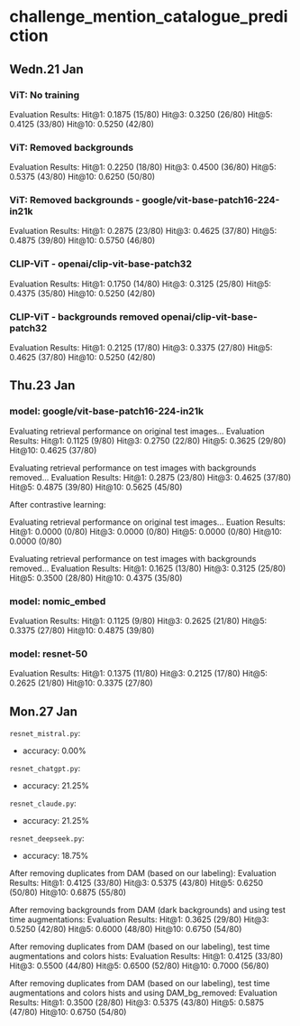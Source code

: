 # challenge_mention_catalogue_prediction

## Wedn.21 Jan

### ViT: No training

Evaluation Results:
Hit@1: 0.1875 (15/80)
Hit@3: 0.3250 (26/80)
Hit@5: 0.4125 (33/80)
Hit@10: 0.5250 (42/80)

### ViT: Removed backgrounds

Evaluation Results:
Hit@1: 0.2250 (18/80)
Hit@3: 0.4500 (36/80)
Hit@5: 0.5375 (43/80)
Hit@10: 0.6250 (50/80)

### ViT: Removed backgrounds - google/vit-base-patch16-224-in21k

Evaluation Results:
Hit@1: 0.2875 (23/80)
Hit@3: 0.4625 (37/80)
Hit@5: 0.4875 (39/80)
Hit@10: 0.5750 (46/80)

### CLIP-ViT - openai/clip-vit-base-patch32

Evaluation Results:
Hit@1: 0.1750 (14/80)
Hit@3: 0.3125 (25/80)
Hit@5: 0.4375 (35/80)
Hit@10: 0.5250 (42/80)

### CLIP-ViT - backgrounds removed openai/clip-vit-base-patch32

Evaluation Results:
Hit@1: 0.2125 (17/80)
Hit@3: 0.3375 (27/80)
Hit@5: 0.4625 (37/80)
Hit@10: 0.5250 (42/80)

## Thu.23 Jan

### model: google/vit-base-patch16-224-in21k

Evaluating retrieval performance on original test images...
Evaluation Results:
Hit@1: 0.1125 (9/80)
Hit@3: 0.2750 (22/80)
Hit@5: 0.3625 (29/80)
Hit@10: 0.4625 (37/80)

Evaluating retrieval performance on test images with backgrounds removed...
Evaluation Results:
Hit@1: 0.2875 (23/80)
Hit@3: 0.4625 (37/80)
Hit@5: 0.4875 (39/80)
Hit@10: 0.5625 (45/80)

After contrastive learning:

Evaluating retrieval performance on original test images...
Euation Results:
Hit@1: 0.0000 (0/80)
Hit@3: 0.0000 (0/80)
Hit@5: 0.0000 (0/80)
Hit@10: 0.0000 (0/80)

Evaluating retrieval performance on test images with backgrounds removed...
Evaluation Results:
Hit@1: 0.1625 (13/80)
Hit@3: 0.3125 (25/80)
Hit@5: 0.3500 (28/80)
Hit@10: 0.4375 (35/80)

### model: nomic_embed

Evaluation Results:
Hit@1: 0.1125 (9/80)
Hit@3: 0.2625 (21/80)
Hit@5: 0.3375 (27/80)
Hit@10: 0.4875 (39/80)

### model: resnet-50

Evaluation Results:
Hit@1: 0.1375 (11/80)
Hit@3: 0.2125 (17/80)
Hit@5: 0.2625 (21/80)
Hit@10: 0.3375 (27/80)

## Mon.27 Jan

`resnet_mistral.py`:

- accuracy: 0.00%

`resnet_chatgpt.py`:

- accuracy: 21.25%

`resnet_claude.py`:

- accuracy: 21.25%

`resnet_deepseek.py`:

- accuracy: 18.75%

After removing duplicates from DAM (based on our labeling):
Evaluation Results:
Hit@1: 0.4125 (33/80)
Hit@3: 0.5375 (43/80)
Hit@5: 0.6250 (50/80)
Hit@10: 0.6875 (55/80)

After removing backgrounds from DAM (dark backgrounds) and using test time augmentations:
Evaluation Results:
Hit@1: 0.3625 (29/80)
Hit@3: 0.5250 (42/80)
Hit@5: 0.6000 (48/80)
Hit@10: 0.6750 (54/80)

After removing duplicates from DAM (based on our labeling), test time augmentations and colors hists:
Evaluation Results:
Hit@1: 0.4125 (33/80)
Hit@3: 0.5500 (44/80)
Hit@5: 0.6500 (52/80)
Hit@10: 0.7000 (56/80)

After removing duplicates from DAM (based on our labeling), test time augmentations and colors hists
and using DAM_bg_removed:
Evaluation Results:
Hit@1: 0.3500 (28/80)
Hit@3: 0.5375 (43/80)
Hit@5: 0.5875 (47/80)
Hit@10: 0.6750 (54/80)